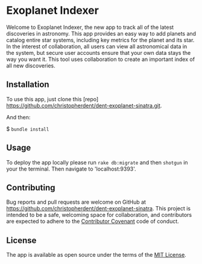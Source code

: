 # Exoplanet Indexer

Welcome to Exoplanet Indexer, the new app to track all of the latest discoveries in astronomy.  This app provides an easy way to add planets and catalog entire star systems, including key metrics for the planet and its star.  In the interest of collaboration, all users can view all astronomical data in the system, but secure user accounts ensure that your own data stays the way you want it.  This tool uses collaboration to create an important index of all new discoveries.  

## Installation

To use this app, just clone this [repo] https://github.com/christopherdent/dent-exoplanet-sinatra.git.

And then:

$ `bundle install`

## Usage

To deploy the app locally please run `rake db:migrate` and then `shotgun` in your the terminal.  Then navigate to 'localhost:9393'.  

## Contributing

Bug reports and pull requests are welcome on GitHub at https://github.com/christopherdent/dent-exoplanet-sinatra. This project is intended to be a safe, welcoming space for collaboration, and contributors are expected to adhere to the [Contributor Covenant](http://contributor-covenant.org) code of conduct.

## License

The app is available as open source under the terms of the [MIT License](http://opensource.org/licenses/MIT).
